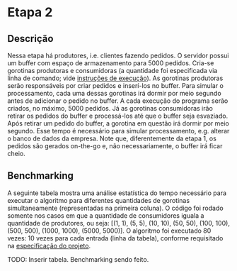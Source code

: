 # Etapa 2
## Descrição

Nessa etapa há produtores, i.e. clientes fazendo pedidos. O servidor possui um buffer com espaço de armazenamento para 5000 pedidos. Cria-se gorotinas produtoras e consumidoras (a quantidade foi especificada via linha de comando; vide [instruções de execução](1-instrucoes.md)). As gorotinas produtoras serão responsáveis por criar pedidos e inserí-los no buffer. Para simular o processamento, cada uma dessas gorotinas irá dormir por meio segundo antes de adicionar o pedido no buffer. A cada execução do programa serão criados, no máximo, 5000 pedidos. Já as gorotinas consumidoras irão retirar os pedidos do buffer e processá-los até que o buffer seja esvaziado. Após retirar um pedido do buffer, a gorotina em questão irá dormir por meio segundo. Esse tempo é necessário para simular processamento, e.g. alterar o banco de dados da empresa. Note que, diferentemente da etapa 1, os pedidos são gerados on-the-go e, não necessariamente, o buffer irá ficar cheio.

## Benchmarking

A seguinte tabela mostra uma análise estatística do tempo necessário para executar o algoritmo para diferentes quantidades de gorotinas simultaneamente (representadas na primeira coluna). O código foi rodado somente nos casos em que a quantidade de consumidores iguala a quantidade de produtores, ou seja: [(1, 1), (5, 5), (10, 10), (50, 50), (100, 100), (500, 500), (1000, 1000), (5000, 5000)]. O algoritmo foi executado 80 vezes: 10 vezes para cada entrada (linha da tabela), conforme requisitado na [especificação do projeto](../Trabalho-Go.pdf).

TODO: Inserir tabela. Benchmarking sendo feito.